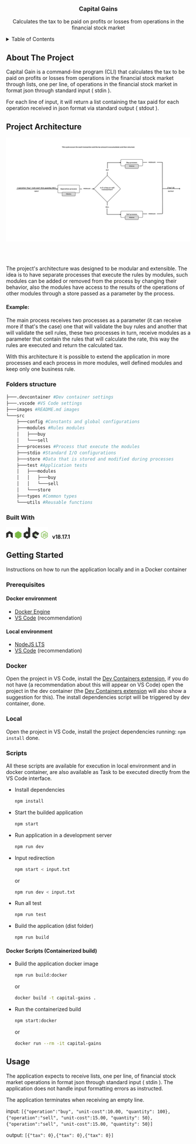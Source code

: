<div align="center">
  <h3 align="center">Capital Gains</h3>

  <p align="center">
    Calculates the tax to be paid on profits or losses from operations in the financial stock market
</div>



<!-- TABLE OF CONTENTS -->
<details>
  <summary>Table of Contents</summary>
  <ol>
    <li>
      <a href="#about-the-project">About The Project</a>
       <ul>
        <li><a href="#project-architecture">Project Architecture</a></li>
      </ul>
      <ul>
        <li><a href="#built-with">Built With</a></li>
      </ul>
    </li>
    <li>
      <a href="#getting-started">Getting Started</a>
      <ul>
        <li><a href="#prerequisites">Prerequisites</a></li>
        <li><a href="#docker">Docker</a></li>
        <li><a href="#local">Local</a></li>
        <li><a href="#scripts">Scripts</a></li>
      </ul>
    </li>
    <li><a href="#usage">Usage</a></li>
  </ol>
</details>



<!-- ABOUT THE PROJECT -->
## About The Project

Capital Gain is a command-line program (CLI) that calculates the tax to be paid on profits or losses from operations in the financial stock market through lists, one per line, of operations in the financial stock market in format json through standard input ( stdin ).

For each line of input, it will return a list containing the tax paid for each operation received in json format via standard output ( stdout ).

## Project Architecture

<img src="images/flow-chart.png" alt="flow chart" width="auto" height="auto" >

<br /> <br />

The project's architecture was designed to be modular and extensible. The idea is to have separate processes that execute the rules by modules, such modules can be added or removed from the process by changing their behavior, also the modules have access to the results of the operations of other modules through a store passed as a parameter by the process.

#### Example:
The main process receives two processes as a parameter (it can receive more if that's the case) one that will validate the buy rules and another that will validate the sell rules, these two processes in turn, receive modules as a parameter that contain the rules that will calculate the rate, this way the rules are executed and return the calculated tax.


With this architecture it is possible to extend the application in more processes and each process in more modules, well defined modules and keep only one business rule.

### Folders structure
```sh
├───.devcontainer #Dev container settings
├───.vscode #VS Code settings
├───images #README.md images
└───src
    ├───config #Constants and global configurations
    ├───modules #Rules modules
    │   ├───buy
    │   └───sell
    ├───processes #Process that execute the modules
    ├───stdio #Standard I/O configurations
    ├───store #Data that is stored and modified during processes
    ├───test #Application tests
    │   ├───modules
    │   │   ├───buy
    │   │   └───sell
    │   └───store
    ├───types #Common types
    └───utils #Reusable functions
```

### Built With

<a href="https://nodejs.org/"><img src="images/node.png" alt="node icon" width="auto" height="auto"></a>
<strong style="margin-left:8px">v18.17.1</strong>

<!-- GETTING STARTED -->
## Getting Started

Instructions on how to run the application locally and in a Docker container



### Prerequisites
#### Docker environment

* [Docker Engine](https://docs.docker.com/engine/install/)
* [VS Code](https://code.visualstudio.com/) (recommendation)


#### Local environment

* [NodeJS LTS](https://nodejs.org/)
* [VS Code](https://code.visualstudio.com/) (recommendation)


### Docker

Open the project in VS Code, install the [Dev Containers extension](https://marketplace.visualstudio.com/items?itemName=ms-vscode-remote.remote-containers), if you do not have (a recommendation about this will appear on VS Code) open the project in the dev container (the [Dev Containers extension](https://marketplace.visualstudio.com/items?itemName=ms-vscode-remote.remote-containers) will also show a suggestion for this). The install dependencies script will be triggered by dev container, done. 

### Local

Open the project in VS Code, install the project dependencies running: ```npm install``` done.

### Scripts

All these scripts are available for execution in local environment and in docker container, are also available as Task to be executed directly from the VS Code interface.

* Install dependencies
  ```sh
  npm install
  ```

* Start the builded application
  ```sh
  npm start
  ```
  
* Run application in a development server
  ```sh
  npm run dev
  ```

* Input redirection
  ```sh
  npm start < input.txt
  ```
  or
  ```sh
  npm run dev < input.txt
  ```

* Run all test
  ```sh
  npm run test
  ```

* Build the application (dist folder)
  ```sh
  npm run build
  ```

#### Docker Scripts (Containerized build)

* Build the application docker image
  ```sh
  npm run build:docker
  ```
  or
  ```sh
  docker build -t capital-gains .
  ```

* Run the containerized build
  ```sh
  npm start:docker
  ```
  or
  ```sh
  docker run --rm -it capital-gains
  ```

<!-- USAGE EXAMPLES -->
## Usage

The application expects to receive lists, one per line, of financial stock market operations in format
json through standard input ( stdin ). The application does not handle input formatting errors as instructed.

The application terminates when receiving an empty line.

input: ``[{"operation":"buy", "unit-cost":10.00, "quantity": 100}, {"operation":"sell", "unit-cost":15.00, "quantity": 50}, {"operation":"sell", "unit-cost":15.00, "quantity": 50}]``

output: ``[{"tax": 0},{"tax": 0},{"tax": 0}]``
